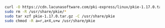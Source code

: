﻿```sh
curl -O https://cdn.lacunasoftware.com/pki-express/linux/pkie-1.17.0.tar.gz
sudo rm -R /usr/share/pkie/*
sudo tar xzf pkie-1.17.0.tar.gz -C /usr/share/pkie
sudo chmod -R a=r,a+X,u+w /usr/share/pkie
```
